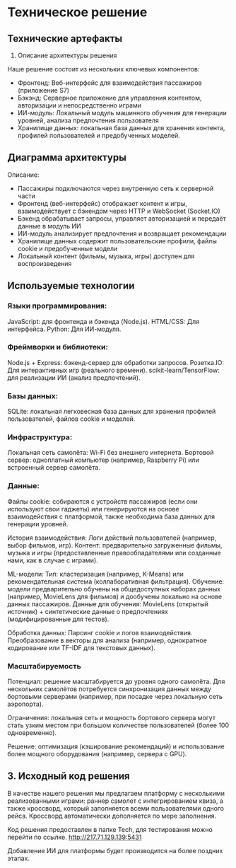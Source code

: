 # Техническое решение

## Технические артефакты
1. Описание архитектуры решения

Наше решение состоит из нескольких ключевых компонентов:
- Фронтенд: Веб-интерфейс для взаимодействия пассажиров (приложение S7)
- Бэкэнд: Серверное приложение для управления контентом, авторизации и непосредственно играми
- ИИ-модуль: Локальный модуль машинного обучения для генерации уровней, анализа предпочтения пользователя
- Хранилище данных: локальная база данных для хранения контента, профилей пользователей и предобученных моделей.

## Диаграмма архитектуры

Описание: 
- Пассажиры подключаются через внутренную сеть к серверной части
- Фронтенд (веб-интерфейс) отображает контент и игры, взаимодействует с бэкендом через HTTP и WebSocket (Socket.IO)
- Бэкенд обрабатывает запросы, управляет авторизацией и передаёт данные в модуль ИИ
- ИИ-модуль анализирует предпочтения и возвращает рекомендации
- Хранилище данных содержит пользовательские профили, файлы cookie и предобученные модели
- Локальный контент (фильмы, музыка, игры) доступен для воспроизведения

## Используемые технологии
### Языки программирования:
JavaScript: для фронтенда и бэкенда (Node.js).
HTML/CSS: Для интерфейса.
Python: Для ИИ-модуля.
### Фреймворки и библиотеки:
Node.js + Express: бэкенд-сервер для обработки запросов.
Розетка.IO: Для интерактивных игр (реального времени).
scikit-learn/TensorFlow: для реализации ИИ (анализ предпочтений).
### Базы данных:
SQLite: локальная легковесная база данных для хранения профилей пользователей, файлов cookie и моделей.
### Инфраструктура:
Локальная сеть самолёта: Wi-Fi без внешнего интернета.
Бортовой сервер: одноплатный компьютер (например, Raspberry Pi) или встроенный сервер самолёта.
### Данные:
Файлы cookie: собираются с устройств пассажиров (если они используют свои гаджеты) или генерируются на основе взаимодействия с платформой, также необходима база данных для генерации уровней.

История взаимодействия: Логи действий пользователей (например, выбор фильмов, игр).
Контент: предварительно загруженные фильмы, музыка и игры (предоставленные правообладателями или созданные нами, как в случае с играми).

ML-модели:
Тип: кластеризация (например, K-Means) или рекомендательная система (коллаборативная фильтрация).
Обучение: модели предварительно обучены на общедоступных наборах данных (например, MovieLens для фильмов) и дообучены локально на основе данных пассажиров.
Данные для обучения: MovieLens (открытый источник) + синтетические данные о предпочтениях (модифицированные для тестов).

Обработка данных:
Парсинг cookie и логов взаимодействия.
Преобразование в векторы для анализа (например, однократное кодирование или TF-IDF для текстовых данных).

### Масштабируемость
Потенциал: решение масштабируется до уровня одного самолёта. Для нескольких самолётов потребуется синхронизация данных между бортовыми серверами (например, при посадке через локальную сеть аэропорта).

Ограничения: локальная сеть и мощность бортового сервера могут стать узким местом при большом количестве пользователей (более 100 одновременно).

Решение: оптимизация (кэширование рекомендаций) и использование более мощного оборудования (например, сервера с GPU).

## 3. Исходный код решения
В качестве нашего решения мы предлагаем платформу с несколькими реализованными играми: раннер самолет с интегрированием квиза, а также кроссворд, который заполняется всеми пользователями одного рейса. Кроссворд автоматически дополняется по мере заполнения.

Код решения предоставлен в папке Tech, для тестирования можно перейти по ссылке.
http://217.71.129.139:5431

Добавление ИИ для платформы будет производится на более поздних этапах.
  
